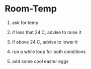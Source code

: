 # Room-Temp

1) ask for temp
2) if less that 24 C, advise to raise it

3) if above 24 C, advise to lower it

4) run a while loop for both conditions


5) add some cool easter eggs
